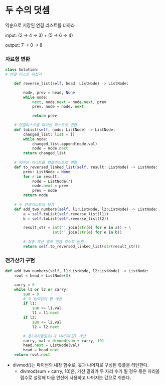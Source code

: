 # 두 수의 덧셈
역순으로 저장된 연결 리스트를 더하라

input: (2 -> 4 -> 3) + (5 -> 6 -> 4)

output: 7 -> 0 -> 8

### 자료형 변환
```python
class Solution:
# 연결 리스트 뒤집기

    def reverse_list(self, head: ListNode) -> ListNode:

        node, prev = head, None
        while node:
            next, node.next = node.next, prev
            prev, node = node, next

            return prev
    
    # 연결리스트를 파이썬 리스트로 변환
    def toList(self, node: ListNode) -> ListNode:
        changed_list: list = []
        while node:
            changed_list.append(node.val)
            node = node.next
        return changed_list
    
    # 파이썬 리스트를 연결리스트로 변환
    def to_reversed_linked_list(self, result: ListNode) -> ListNode:
        prev: ListNode = None
        for r in result:
            node = ListNode(r)
            node.next = prev
            prev = node
        return node
    
    # 두 연결리스트의 덧셈
    def add_two_numbers(self, l1:ListNode, l2:ListNode) -> ListNode:
        a = self.toList(self.reverse_list(l1))
        b = self.toList(self.reverse_list(l2))

        result_str = int(''.join(str(e) for e in a)) + \
                     int(''.join(str(e) for e in b))
        
        # 최종 계산 결과 연결 리스트 반환
        return self.to_reversed_linked_list(str(result_str))
```
    
### 전가산기 구현
```python
def add_two_numbers(self, l1:ListNode, l2:ListNode) -> ListNode:
    root = head = ListNode(0)

    carry = 0
    while l1 or l2 or carry:
        sum = 0
        # 두 입력값의 합 계산
        if l1:
            sum += l1.val
            l1 = l1.next
        if l2:
            sum += l2.val
            l2 = l2.next

        # 몫(자리올림수)과 나머지(값) 계산
        carry, val = divmod(sum + carry, 10)
        head.next = ListNode(val)
        head = head.next
    return root.next
```
* divmod()는 파이썬의 내장 함수로, 몫과 나머지로 구성된 튜플을 리턴한다.
  *  divmod(sum + carry, 10)은, 가산 결과가 두 자리 수가 될 경우 몫은 자리올림수로 설정해 다음 연산에 사용하고 나머지는 값으로 취한다.
